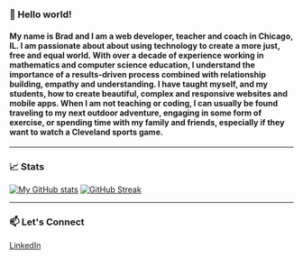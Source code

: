 ### 👋 Hello world!

#### My name is Brad and I am a web developer, teacher and coach in Chicago, IL. I am passionate about about using technology to create a more just, free and equal world. With over a decade of experience working in mathematics and computer science education, I understand the importance of a results-driven process combined with relationship building, empathy and understanding. I have taught myself, and my students, how to create beautiful, complex and responsive websites and mobile apps. When I am not teaching or coding, I can usually be found traveling to my next outdoor adventure, engaging in some form of exercise, or spending time with my family and friends, especially if they want to watch a Cleveland sports game.
---
<!-- ### 🔧 Technologies & Tools
HTML5 | CSS3 | JavaScript | React | Node.js | Express | Git | Npm | Jest | Version Control | Flexbox | Media Queries | APIs | DOM Manipulation | ES6 | JSX | React Native | Expo | Python | SQL | Jupyter Notebooks | Matplotlib | Pandas | NumpPy | Seaborn
--- | --- | --- | --- |--- |--- |--- |--- |--- |--- |--- |---
--- -->
### 📈 Stats
[![My GitHub stats](https://github-readme-stats.vercel.app/api?username=braddefauw&theme=dark)](https://github.com/braddefauw/github-readme-stats)
[![GitHub Streak](https://github-readme-streak-stats.herokuapp.com/?user=braddefauw&theme=dark)](https://git.io/streak-stats)

---
### 📫 Let's Connect
<a href="https://www.linkedin.com/in/braddefauw/">LinkedIn</a>
<!--
**braddefauw/braddefauw** is a ✨ _special_ ✨ repository because its `README.md` (this file) appears on your GitHub profile.

Here are some ideas to get you started:

- 🔭 I’m currently working on ...
- 🌱 I’m currently learning ...
- 👯 I’m looking to collaborate on ...
- 🤔 I’m looking for help with ...
- 💬 Ask me about ...
- 📫 How to reach me: ...
- 😄 Pronouns: ...
- ⚡ Fun fact: ...
-->
